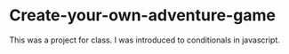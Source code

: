 # Create-your-own-adventure-game
This was a project for class. I was introduced to conditionals in javascript.
